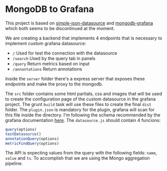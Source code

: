 # MongoDB to Grafana

This project is based on [simple-json-datasource](http://github.com/grafana/simple-json-datasource) and [mongodb-grafana](https://github.com/JamesOsgood/mongodb-grafana) which both seems to be discontinued at the moment.

We are creating a backend that implements 4 endpoints that is necessary to implement custom grafana datasource:

- `/` Used for test the connection with the datasource
- `/search` Used by the query tab in panels
- `/query` Return metrics based on input
- `/annontations` Return annotations

Inside the `server` folder there's a express server that exposes these endpoints and make the proxy to the mongodb.

The `src` folder contains some html partials, css and images that will be used to create the configuration page of the custom datasource in the grafana project. The grunt `build` task will use these files to create the final `dist` folder.
The `plugin.json` is mandatory for the plugin, grafana will scan for this file inside the directory. I'm following the schema recommended by the grafana documentation [here](https://grafana.com/docs/grafana/latest/plugins/developing/plugin.json).
The `datasource.js` should contain 4 funcions: 
```javascript
query(options)
testDatasource()
annotationQuery(options)
metricFindQuery(options)
```

The API is expecting values from the query with the following fields: `name`, `value` and `ts`. To accomplish that we are using the Mongo aggregation pipeline.

